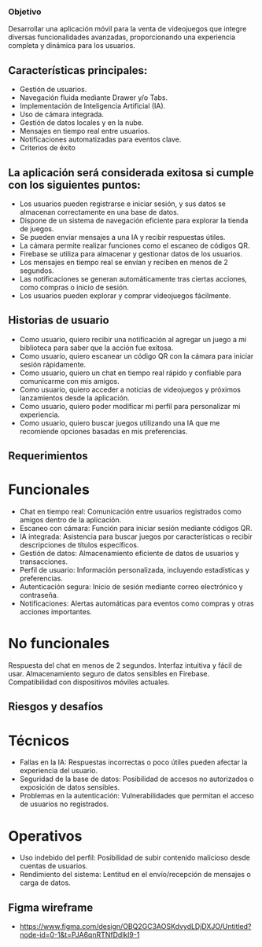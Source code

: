### Objetivo
Desarrollar una aplicación móvil para la venta de videojuegos que integre diversas funcionalidades avanzadas, proporcionando una experiencia completa y dinámica para los usuarios.

## Características principales:
 * Gestión de usuarios.
 * Navegación fluida mediante Drawer y/o Tabs.
 * Implementación de Inteligencia Artificial (IA).
 * Uso de cámara integrada.
 * Gestión de datos locales y en la nube.
 * Mensajes en tiempo real entre usuarios.
 * Notificaciones automatizadas para eventos clave.
 * Criterios de éxito

## La aplicación será considerada exitosa si cumple con los siguientes puntos:

 * Los usuarios pueden registrarse e iniciar sesión, y sus datos se almacenan correctamente en una base de datos.
 * Dispone de un sistema de navegación eficiente para explorar la tienda de juegos.
 * Se pueden enviar mensajes a una IA y recibir respuestas útiles.
 * La cámara permite realizar funciones como el escaneo de códigos QR.
 * Firebase se utiliza para almacenar y gestionar datos de los usuarios.
 * Los mensajes en tiempo real se envían y reciben en menos de 2 segundos.
 * Las notificaciones se generan automáticamente tras ciertas acciones, como compras o inicio de sesión.
 * Los usuarios pueden explorar y comprar videojuegos fácilmente.
 
## Historias de usuario
* Como usuario, quiero recibir una notificación al agregar un juego a mi biblioteca para saber que la acción fue exitosa.
* Como usuario, quiero escanear un código QR con la cámara para iniciar sesión rápidamente.
* Como usuario, quiero un chat en tiempo real rápido y confiable para comunicarme con mis amigos.
* Como usuario, quiero acceder a noticias de videojuegos y próximos lanzamientos desde la aplicación.
* Como usuario, quiero poder modificar mi perfil para personalizar mi experiencia.
* Como usuario, quiero buscar juegos utilizando una IA que me recomiende opciones basadas en mis preferencias.

## Requerimientos

# Funcionales
* Chat en tiempo real: Comunicación entre usuarios registrados como amigos dentro de la aplicación.
* Escaneo con cámara: Función para iniciar sesión mediante códigos QR.
* IA integrada: Asistencia para buscar juegos por características o recibir descripciones de títulos específicos.
* Gestión de datos: Almacenamiento eficiente de datos de usuarios y transacciones.
* Perfil de usuario: Información personalizada, incluyendo estadísticas y preferencias.
* Autenticación segura: Inicio de sesión mediante correo electrónico y contraseña.
* Notificaciones: Alertas automáticas para eventos como compras y otras acciones importantes.

# No funcionales
Respuesta del chat en menos de 2 segundos.
Interfaz intuitiva y fácil de usar.
Almacenamiento seguro de datos sensibles en Firebase.
Compatibilidad con dispositivos móviles actuales.

## Riesgos y desafíos

# Técnicos
* Fallas en la IA: Respuestas incorrectas o poco útiles pueden afectar la experiencia del usuario.
* Seguridad de la base de datos: Posibilidad de accesos no autorizados o exposición de datos sensibles.
* Problemas en la autenticación: Vulnerabilidades que permitan el acceso de usuarios no registrados.

# Operativos
* Uso indebido del perfil: Posibilidad de subir contenido malicioso desde cuentas de usuarios.
* Rendimiento del sistema: Lentitud en el envío/recepción de mensajes o carga de datos.


## Figma wireframe
* https://www.figma.com/design/OBQ2GC3AOSKdvydLDjDXJO/Untitled?node-id=0-1&t=PJA6qnRTNfDdlkl9-1
  
